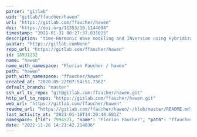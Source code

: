 ```yaml
---
parser: "gitlab"
uid: "gitlab/ffaucher/hawen"
url: "https://gitlab.com/ffaucher/hawen"
doi: "https://doi.org/11353/10.1144094"
timestamp: "2021-01-31 00:27:37.831025"
description: "time-HArmonic Wave modEling and INversion using Hybridizable Discontinuous Galerkin Discretization (hawen). The code is written in Fortran90, for forward and inverse time-harmonic wave problems. It uses mpi and openmp parallelism."
avatar: "https://gitlab.comNone"
repo_url: "https://gitlab.com/ffaucher/hawen"
id: 18931232
name: "hawen"
name_with_namespace: "Florian Faucher / hawen"
path: "hawen"
path_with_namespace: "ffaucher/hawen"
created_at: "2020-05-22T07:54:51.736Z"
default_branch: "master"
ssh_url_to_repo: "git@gitlab.com:ffaucher/hawen.git"
http_url_to_repo: "https://gitlab.com/ffaucher/hawen.git"
web_url: "https://gitlab.com/ffaucher/hawen"
readme_url: "https://gitlab.com/ffaucher/hawen/-/blob/master/README.md"
last_activity_at: "2021-01-18T14:20:44.601Z"
namespace: {"id": 7994521, "name": "Florian Faucher", "path": "ffaucher", "kind": "user", "full_path": "ffaucher", "parent_id": null, "avatar_url": "https://secure.gravatar.com/avatar/cc12c145dbaa8c395154d4e24bab31ce?s=80&d=identicon", "web_url": "https://gitlab.com/ffaucher"}
date: "2022-11-26 14:21:42.214836"
---
```

